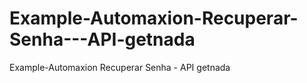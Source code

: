 # Example-Automaxion-Recuperar-Senha---API-getnada
Example-Automaxion Recuperar Senha - API getnada
